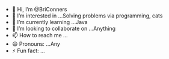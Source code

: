 - 👋 Hi, I’m @BriConners
- 👀 I’m interested in ...Solving problems via programming, cats
- 🌱 I’m currently learning ...Java
- 💞️ I’m looking to collaborate on ...Anything
- 📫 How to reach me ...
- 😄 Pronouns: ...Any 
- ⚡ Fun fact: ...

<!---
BriConners/BriConners is a ✨ special ✨ repository because its `README.md` (this file) appears on your GitHub profile.
You can click the Preview link to take a look at your changes.
--->
